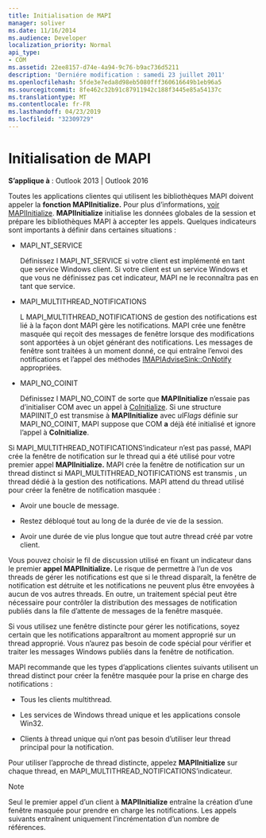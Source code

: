 ```yaml
---
title: Initialisation de MAPI
manager: soliver
ms.date: 11/16/2014
ms.audience: Developer
localization_priority: Normal
api_type:
- COM
ms.assetid: 22ee8157-d74e-4a94-9c76-b9ac736d5211
description: 'Derniére modification : samedi 23 juillet 2011'
ms.openlocfilehash: 5fde3e7eda8d98eb5080fff360616649b1eb96a5
ms.sourcegitcommit: 8fe462c32b91c87911942c188f3445e85a54137c
ms.translationtype: MT
ms.contentlocale: fr-FR
ms.lasthandoff: 04/23/2019
ms.locfileid: "32309729"
---
```

# <a name="initializing-mapi"></a>Initialisation de MAPI

  
  
**S’applique à** : Outlook 2013 | Outlook 2016 
  
Toutes les applications clientes qui utilisent les bibliothèques MAPI doivent appeler la **fonction MAPIInitialize.** Pour plus d’informations, [voir MAPIInitialize](mapiinitialize.md). **MAPIInitialize** initialise les données globales de la session et prépare les bibliothèques MAPI à accepter les appels. Quelques indicateurs sont importants à définir dans certaines situations : 
  
- MAPI_NT_SERVICE
    
    Définissez l MAPI_NT_SERVICE si votre client est implémenté en tant que service Windows client. Si votre client est un service Windows et que vous ne définissez pas cet indicateur, MAPI ne le reconnaîtra pas en tant que service. 
    
- MAPI_MULTITHREAD_NOTIFICATIONS
    
    L MAPI_MULTITHREAD_NOTIFICATIONS de gestion des notifications est lié à la façon dont MAPI gère les notifications. MAPI crée une fenêtre masquée qui reçoit des messages de fenêtre lorsque des modifications sont apportées à un objet générant des notifications. Les messages de fenêtre sont traitées à un moment donné, ce qui entraîne l’envoi des notifications et l’appel des méthodes [IMAPIAdviseSink::OnNotify](imapiadvisesink-onnotify.md) appropriées. 
    
- MAPI_NO_COINIT
    
    Définissez l MAPI_NO_COINT de sorte que **MAPIInitialize** n’essaie pas d’initialiser COM avec un appel à [CoInitialize](https://msdn.microsoft.com/library/ms886303.aspx). Si une structure MAPIINIT_0 est transmise à **MAPIInitialize** avec _ulFlags_ définie sur MAPI_NO_COINIT, MAPI suppose que COM **a** déjà été initialisé et ignore l’appel à **CoInitialize**.
    
Si MAPI_MULTITHREAD_NOTIFICATIONS’indicateur n’est pas passé, MAPI crée la fenêtre de notification sur le thread qui a été utilisé pour votre premier appel **MAPIInitialize.** MAPI crée la fenêtre de notification sur un thread distinct si MAPI_MULTITHREAD_NOTIFICATIONS est transmis , un thread dédié à la gestion des notifications. MAPI attend du thread utilisé pour créer la fenêtre de notification masquée : 
  
- Avoir une boucle de message.
    
- Restez débloqué tout au long de la durée de vie de la session.
    
- Avoir une durée de vie plus longue que tout autre thread créé par votre client. 
    
Vous pouvez choisir le fil de discussion utilisé en fixant un indicateur dans le premier **appel MAPIInitialize.** Le risque de permettre à l’un de vos threads de gérer les notifications est que si le thread disparaît, la fenêtre de notification est détruite et les notifications ne peuvent plus être envoyées à aucun de vos autres threads. En outre, un traitement spécial peut être nécessaire pour contrôler la distribution des messages de notification publiés dans la file d’attente de messages de la fenêtre masquée. 
  
Si vous utilisez une fenêtre distincte pour gérer les notifications, soyez certain que les notifications apparaîtront au moment approprié sur un thread approprié. Vous n’aurez pas besoin de code spécial pour vérifier et traiter les messages Windows publiés dans la fenêtre de notification. 
  
MAPI recommande que les types d’applications clientes suivants utilisent un thread distinct pour créer la fenêtre masquée pour la prise en charge des notifications :
  
- Tous les clients multithread.
    
- Les services de Windows thread unique et les applications console Win32.
    
- Clients à thread unique qui n’ont pas besoin d’utiliser leur thread principal pour la notification.
    
Pour utiliser l’approche de thread distincte, appelez **MAPIInitialize** sur chaque thread, en MAPI_MULTITHREAD_NOTIFICATIONS’indicateur. 
  
> [!NOTE]
> Seul le premier appel d’un client à **MAPIInitialize** entraîne la création d’une fenêtre masquée pour prendre en charge les notifications. Les appels suivants entraînent uniquement l’incrémentation d’un nombre de références. 
  

